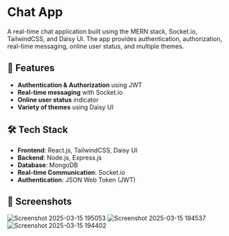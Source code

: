 # Chat App

A real-time chat application built using the MERN stack, Socket.io, TailwindCSS, and Daisy UI. The app provides authentication, authorization, real-time messaging, online user status, and multiple themes.

## 🚀 Features
-  **Authentication & Authorization** using JWT
-  **Real-time messaging** with Socket.io
-  **Online user status** indicator
-  **Variety of themes** using Daisy UI

## 🛠️ Tech Stack
- **Frontend**: React.js, TailwindCSS, Daisy UI
- **Backend**: Node.js, Express.js
- **Database**: MongoDB
- **Real-time Communication**: Socket.io
- **Authentication**: JSON Web Token (JWT)

## 📸 Screenshots
![Screenshot 2025-03-15 195053](https://github.com/user-attachments/assets/138e584c-bcf2-4f81-b40f-6aea698a3428)
![Screenshot 2025-03-15 194537](https://github.com/user-attachments/assets/165be8fe-dfa1-41ad-9f77-0a9c90c9c2f0)
![Screenshot 2025-03-15 194402](https://github.com/user-attachments/assets/039b1cc4-8e67-497e-8472-aece3624c864)




